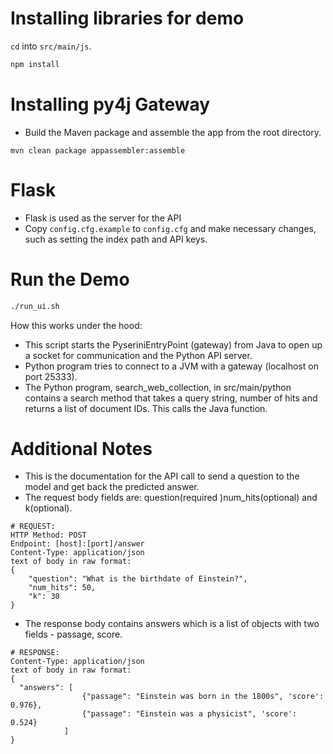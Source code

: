 # Installing libraries for demo

`cd` into `src/main/js`.

```sh
npm install
```

# Installing py4j Gateway

- Build the Maven package and assemble the app from the root directory.
```
mvn clean package appassembler:assemble
```

# Flask

- Flask is used as the server for the API
- Copy `config.cfg.example` to `config.cfg` and make necessary changes, such as setting the index path and API keys.


# Run the Demo

```sh
./run_ui.sh
```

How this works under the hood:
- This script starts the PyseriniEntryPoint (gateway) from Java to open up a socket for communication and the Python API server.
- Python program tries to connect to a JVM with a gateway (localhost on port 25333).
- The Python program, search_web_collection, in src/main/python contains a search method that takes a
query string, number of hits and returns a list of document IDs. This calls the Java function.


# Additional Notes
- This is the documentation for the API call to send a question to the model and get back the predicted answer.
- The request body fields are: question(required )num_hits(optional) and k(optional).
```
# REQUEST:
HTTP Method: POST
Endpoint: [host]:[port]/answer
Content-Type: application/json
text of body in raw format:
{
    "question": "What is the birthdate of Einstein?",
    "num_hits": 50,
    "k": 30
}
```

- The response body contains answers which is a list of objects with two fields - passage, score.
```
# RESPONSE:
Content-Type: application/json
text of body in raw format:
{
  "answers": [
                {"passage": "Einstein was born in the 1800s", 'score': 0.976},
                {"passage": "Einstein was a physicist", 'score': 0.524}
            ]
}
```
